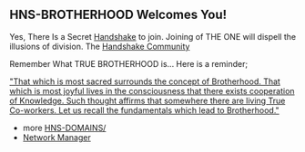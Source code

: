 ## HNS-BROTHERHOOD Welcomes You!

Yes, There Is a Secret [Handshake](https://handshake.org/) to join. Joining of THE ONE will dispell the illusions of division. The [Handshake Community](https://handshake.org/community/)

Remember What TRUE BROTHERHOOD is...
Here is a reminder;

["That which is most sacred surrounds the concept of Brotherhood.
That which is most joyful lives in the consciousness that there exists cooperation of Knowledge.
Such thought affirms that somewhere there are living True Co-workers.
Let us recall the fundamentals which lead to Brotherhood."](http://agniyoga.org/ay_en/Brotherhood.php)

- more [HNS-DOMAINS/](http://home.hns-domains/)
- [Network Manager](http://admin.networkmanager/)
